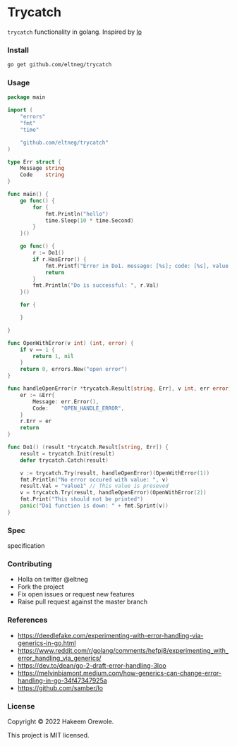 # Trycatch

`trycatch` functionality in golang. Inspired by [lo](https://github.com/samber/lo)

### Install

```bash
go get github.com/eltneg/trycatch
```

### Usage

```go
package main

import (
	"errors"
	"fmt"
	"time"

	"github.com/eltneg/trycatch"
)

type Err struct {
	Message string
	Code    string
}

func main() {
	go func() {
		for {
			fmt.Println("hello")
			time.Sleep(10 * time.Second)
		}
	}()

	go func() {
		r := Do1()
		if r.HasError() {
			fmt.Printf("Error in Do1. message: [%s]; code: [%s], value: [%s]\n", r.Err, r.Err.Code, r.Val)
			return
		}
		fmt.Println("Do is successful: ", r.Val)
	}()

	for {

	}

}

func OpenWithError(v int) (int, error) {
	if v == 1 {
		return 1, nil
	}
	return 0, errors.New("open error")
}

func handleOpenError(r *trycatch.Result[string, Err], v int, err error) {
	er := &Err{
		Message: err.Error(),
		Code:    "OPEN_HANDLE_ERROR",
	}
	r.Err = er
	return
}

func Do1() (result *trycatch.Result[string, Err]) {
	result = trycatch.Init(result)
	defer trycatch.Catch(result)

	v := trycatch.Try(result, handleOpenError)(OpenWithError(1))
	fmt.Println("No error occured with value: ", v)
	result.Val = "value1" // This value is preseved
	v = trycatch.Try(result, handleOpenError)(OpenWithError(2))
	fmt.Print("This should not be printed")
	panic("Do1 function is down: " + fmt.Sprint(v))
}

```

### Spec

specification

### Contributing

- Holla on twitter @eltneg
- Fork the project
- Fix open issues or request new features
- Raise pull request against the master branch

### References

- https://deedlefake.com/experimenting-with-error-handling-via-generics-in-go.html
- https://www.reddit.com/r/golang/comments/hefpj8/experimenting_with_error_handling_via_generics/
- https://dev.to/dean/go-2-draft-error-handling-3loo
- https://melvinbiamont.medium.com/how-generics-can-change-error-handling-in-go-34f47347925a
- https://github.com/samber/lo

### License

Copyright © 2022 Hakeem Orewole.

This project is MIT licensed.
